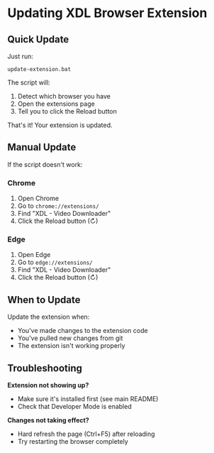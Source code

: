 # Updating XDL Browser Extension

## Quick Update

Just run:
```batch
update-extension.bat
```

The script will:
1. Detect which browser you have
2. Open the extensions page
3. Tell you to click the Reload button

That's it! Your extension is updated.

## Manual Update

If the script doesn't work:

### Chrome
1. Open Chrome
2. Go to `chrome://extensions/`
3. Find "XDL - Video Downloader"
4. Click the Reload button (↻)

### Edge
1. Open Edge
2. Go to `edge://extensions/`
3. Find "XDL - Video Downloader"
4. Click the Reload button (↻)

## When to Update

Update the extension when:
- You've made changes to the extension code
- You've pulled new changes from git
- The extension isn't working properly

## Troubleshooting

**Extension not showing up?**
- Make sure it's installed first (see main README)
- Check that Developer Mode is enabled

**Changes not taking effect?**
- Hard refresh the page (Ctrl+F5) after reloading
- Try restarting the browser completely